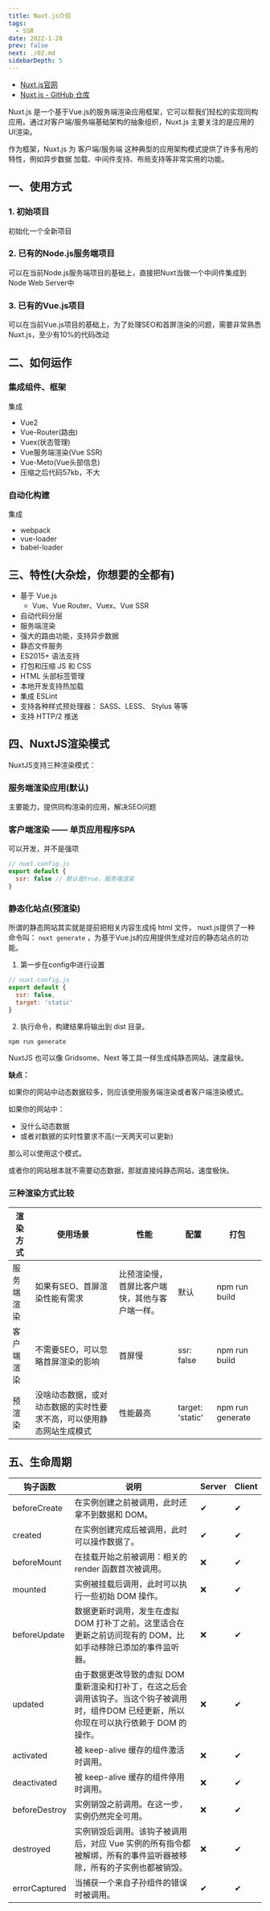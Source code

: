 ```yaml
---
title: Nuxt.js介绍
tags: 
  - SSR
date: 2022-1-28
prev: false
next: ./02.md
sidebarDepth: 5
---
```


- [Nuxt.js官网](https://zh.nuxtjs.org/)
- [Nuxt.js - GitHub 仓库](https://github.com/nuxt/nuxt.js)

Nuxt.js 是一个基于Vue.js的服务端渲染应用框架，它可以帮我们轻松的实现同构应用。通过对客户端/服务端基础架构的抽象组织，Nuxt.js 主要关注的是应用的 UI渲染。

作为框架，Nuxt.js 为 客户端/服务端 这种典型的应用架构模式提供了许多有用的特性，例如异步数据
加载、中间件支持、布局支持等非常实用的功能。

## 一、使用方式
### 1. 初始项目
初始化一个全新项目
### 2. 已有的Node.js服务端项目
可以在当前Node.js服务端项目的基础上，直接把Nuxt当做一个中间件集成到Node Web Server中
### 3. 已有的Vue.js项目
可以在当前Vue.js项目的基础上，为了处理SEO和首屏渲染的问题，需要非常熟悉Nuxt.js，至少有10%的代码改动

## 二、如何运作
### 集成组件、框架
集成
- Vue2
- Vue-Router(路由)
- Vuex(状态管理)
- Vue服务端渲染(Vue SSR)
- Vue-Meto(Vue头部信息)
- 压缩之后代码57kb，不大

### 自动化构建
集成
- webpack
- vue-loader
- babel-loader

## 三、特性(大杂烩，你想要的全都有)
- 基于 Vue.js
    + Vue、Vue Router、Vuex、Vue SSR
- 自动代码分层
- 服务端渲染
- 强大的路由功能，支持异步数据
- 静态文件服务
- ES2015+ 语法支持
- 打包和压缩 JS 和 CSS
- HTML 头部标签管理
- 本地开发支持热加载
- 集成 ESLint
- 支持各种样式预处理器： SASS、LESS、 Stylus 等等
- 支持 HTTP/2 推送

## 四、NuxtJS渲染模式

NuxtJS支持三种渲染模式：
### 服务端渲染应用(默认)
主要能力，提供同构渲染的应用，解决SEO问题
### 客户端渲染 —— 单页应用程序SPA
可以开发，并不是强项

```js
// nuxt.config.js
export default {
  ssr: false // 默认是true，服务端渲染
}
```
### 静态化站点(预渲染)
所谓的静态网站其实就是提前把相关内容生成纯 html 文件， nuxt.js提供了一种命令叫： `nuxt generate` ，为基于Vue.js的应用提供生成对应的静态站点的功能。

1. 第一步在config中进行设置
```js
// nuxt.config.js
export default {
  ssr: false,
  target: 'static'
}
```

2. 执行命令，构建结果将输出到 dist 目录。

```bash
npm run generate
```

NuxtJS 也可以像 Gridsome、Next 等工具一样生成纯静态网站。速度最快。

**缺点：**

如果你的网站中动态数据较多，则应该使用服务端渲染或者客户端渲染模式。

如果你的网站中：
- 没什么动态数据
- 或者对数据的实时性要求不高(一天两天可以更新)

那么可以使用这个模式。

或者你的网站根本就不需要动态数据，那就直接纯静态网站，速度极快。

### 三种渲染方式比较

渲染方式 | 使用场景 | 性能 | 配置 | 打包
---|---|---|---|---
服务端渲染 | 如果有SEO、首屏渲染性能有需求 |  比预渲染慢，首屏比客户端快，其他与客户端一样。| 默认 | npm run build
客户端渲染 | 不需要SEO，可以忽略首屏渲染的影响 | 首屏慢 | ssr: false | npm run build
预渲染 | 没啥动态数据，或对动态数据的实时性要求不高，可以使用静态网站生成模式 | 性能最高 | target: 'static' | npm run generate
## 五、生命周期

钩子函数 | 说明 | Server | Client
---|---|---|---
beforeCreate | 在实例创建之前被调用，此时还拿不到数据和 DOM。 | ✔ | ✔ 
created | 在实例创建完成后被调用，此时可以操作数据了。 | ✔ | ✔ 
beforeMount | 在挂载开始之前被调用：相关的 render 函数首次被调用。 | ❌ | ✔  
mounted | 实例被挂载后调用，此时可以执行一些初始 DOM 操作。 | ❌ | ✔ 
beforeUpdate | 数据更新时调用，发生在虚拟 DOM 打补丁之前。这里适合在更新之前访问现有的 DOM，比如手动移除已添加的事件监听器。| ❌ | ✔ 
updated | 由于数据更改导致的虚拟 DOM 重新渲染和打补丁，在这之后会调用该钩子。当这个钩子被调用时，组件DOM 已经更新，所以你现在可以执行依赖于 DOM 的操作。| ❌ | ✔ 
activated | 被 keep-alive 缓存的组件激活时调用。|  ❌ | ✔ 
deactivated | 被 keep-alive 缓存的组件停用时调用。|  ❌ | ✔ 
beforeDestroy | 实例销毁之前调用。在这一步，实例仍然完全可用。|  ❌ | ✔ 
destroyed| 实例销毁后调用。该钩子被调用后，对应 Vue 实例的所有指令都被解绑，所有的事件监听器被移除，所有的子实例也都被销毁。| ❌ | ✔ 
errorCaptured | 当捕获一个来自子孙组件的错误时被调用。|  ✔|  ✔